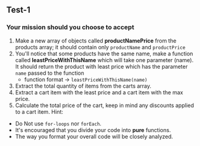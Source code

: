 ## Test-1
### Your mission should you choose to accept
1. Make a new array of objects called **productNamePrice** from the products array; it should contain only `productName` and `productPrice`
2. You'll notice that some products have the same name, make a function called **leastPriceWithThisName** which will take one parameter (name). It should return the product with least price which has the parameter `name` passed to the function
 	- function format -> ```leastPriceWithThisName(name)```
3. Extract the total quantity of items from the carts array.
4. Extract a cart item with the least price and a cart item with the max price.
5. Calculate the total price of the cart, keep in mind any discounts applied to a cart item.
Hint:

- Do Not use `for-loops` nor `forEach`.
- It's encouraged that you divide your code into **pure** functions.
- The way you format your overall code will be closely analyzed.
